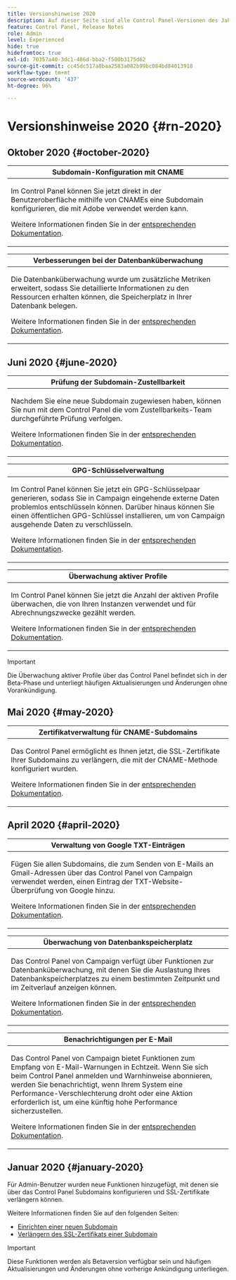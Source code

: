 ```yaml
---
title: Versionshinweise 2020
description: Auf dieser Seite sind alle Control Panel-Versionen des Jahres 2020 aufgelistet.
feature: Control Panel, Release Notes
role: Admin
level: Experienced
hide: true
hidefromtoc: true
exl-id: 70357a40-3dc1-486d-bba2-f500b3175d62
source-git-commit: cc45dc517a8baa2583a082b99bc084bd84013918
workflow-type: tm+mt
source-wordcount: '437'
ht-degree: 96%

---
```


# Versionshinweise 2020 {#rn-2020}

## Oktober 2020 {#october-2020}

<table>
<thead>
<tr>
<th><strong>Subdomain-Konfiguration mit CNAME</strong><br/></th>
</tr>
</thead>
<tbody>
<tr>
<td>
<p>Im Control Panel können Sie jetzt direkt in der Benutzeroberfläche mithilfe von CNAMEs eine Subdomain konfigurieren, die mit Adobe verwendet werden kann.</p><p>Weitere Informationen finden Sie in der <a href="../subdomains-certificates/using/setting-up-new-subdomain.md">entsprechenden Dokumentation</a>.</p>
</td>
</tr>
</tbody>
</table>

<table>
<thead>
<tr>
<th><strong>Verbesserungen bei der Datenbanküberwachung</strong><br/></th>
</tr>
</thead>
<tbody>
<tr>
<td>
<p>Die Datenbanküberwachung wurde um zusätzliche Metriken erweitert, sodass Sie detaillierte Informationen zu den Ressourcen erhalten können, die Speicherplatz in Ihrer Datenbank belegen.</p><p>Weitere Informationen finden Sie in der <a href="../performance-monitoring/using/database-monitoring.md">entsprechenden Dokumentation</a>.</p>
</td>
</tr>
</tbody>
</table>

## Juni 2020 {#june-2020}

<table>
<thead>
<tr>
<th><strong>Prüfung der Subdomain-Zustellbarkeit</strong><br/></th>
</tr>
</thead>
<tbody>
<tr>
<td>
<p>Nachdem Sie eine neue Subdomain zugewiesen haben, können Sie nun mit dem Control Panel die vom Zustellbarkeits-Team durchgeführte Prüfung verfolgen.</p><p>Weitere Informationen finden Sie in der <a href="../subdomains-certificates/using/setting-up-new-subdomain.md">entsprechenden Dokumentation</a>.</p>
</td>
</tr>
</tbody>
</table>

<table>
<thead>
<tr>
<th><strong>GPG-Schlüsselverwaltung</strong><br/></th>
</tr>
</thead>
<tbody>
<tr>
<td>
<p>Im Control Panel können Sie jetzt ein GPG-Schlüsselpaar generieren, sodass Sie in Campaign eingehende externe Daten problemlos entschlüsseln können. Darüber hinaus können Sie einen öffentlichen GPG-Schlüssel installieren, um von Campaign ausgehende Daten zu verschlüsseln.</p><p>Weitere Informationen finden Sie in der <a href="../instances-settings/using/gpg-keys-management.md">entsprechenden Dokumentation</a>.</p>
</td>
</tr>
</tbody>
</table>

<table>
<thead>
<tr>
<th><strong>Überwachung aktiver Profile</strong><br/></th>
</tr>
</thead>
<tbody>
<tr>
<td>
<p>Im Control Panel können Sie jetzt die Anzahl der aktiven Profile überwachen, die von Ihren Instanzen verwendet und für Abrechnungszwecke gezählt werden.</p><p>Weitere Informationen finden Sie in der <a href="../performance-monitoring/using/active-profiles-monitoring.md">entsprechenden Dokumentation</a>.</p>
</td>
</tr>
</tbody>
</table>

>[!IMPORTANT]
>
>Die Überwachung aktiver Profile über das Control Panel befindet sich in der Beta-Phase und unterliegt häufigen Aktualisierungen und Änderungen ohne Vorankündigung.

## Mai 2020 {#may-2020}

<table>
<thead>
<tr>
<th><strong>Zertifikatverwaltung für CNAME-Subdomains</strong><br/></th>
</tr>
</thead>
<tbody>
<tr>
<td>
<p>Das Control Panel ermöglicht es Ihnen jetzt, die SSL-Zertifikate Ihrer Subdomains zu verlängern, die mit der CNAME-Methode konfiguriert wurden.</p><p>Weitere Informationen finden Sie in der <a href="../subdomains-certificates/using/renewing-subdomain-certificate.md">entsprechenden Dokumentation</a>.</p>
</td>
</tr>
</tbody>
</table>

## April 2020 {#april-2020}

<table>
<thead>
<tr>
<th><strong>Verwaltung von Google TXT-Einträgen</strong><br/></th>
</tr>
</thead>
<tbody>
<tr>
<td>
<p>Fügen Sie allen Subdomains, die zum Senden von E-Mails an Gmail-Adressen über das Control Panel von Campaign verwendet werden, einen Eintrag der TXT-Website-Überprüfung von Google hinzu.</p><p>Weitere Informationen finden Sie in der <a href="../subdomains-certificates/using/managing-txt-records.md">entsprechenden Dokumentation</a>.</p>
</td>
</tr>
</tbody>
</table>

<table>
<thead>
<tr>
<th><strong>Überwachung von Datenbankspeicherplatz</strong><br/></th>
</tr>
</thead>
<tbody>
<tr>
<td>
<p>Das Control Panel von Campaign verfügt über Funktionen zur Datenbanküberwachung, mit denen Sie die Auslastung Ihres Datenbankspeicherplatzes zu einem bestimmten Zeitpunkt und im Zeitverlauf anzeigen können.</p><p>Weitere Informationen finden Sie in der <a href="../performance-monitoring/using/database-monitoring.md">entsprechenden Dokumentation</a>.</p>
</td>
</tr>
</tbody>
</table>

<table>
<thead>
<tr>
<th><strong>Benachrichtigungen per E-Mail</strong><br/></th>
</tr>
</thead>
<tbody>
<tr>
<td>
<p>Das Control Panel von Campaign bietet Funktionen zum Empfang von E-Mail-Warnungen in Echtzeit. Wenn Sie sich beim Control Panel anmelden und Warnhinweise abonnieren, werden Sie benachrichtigt, wenn Ihrem System eine Performance-Verschlechterung droht oder eine Aktion erforderlich ist, um eine künftig hohe Performance sicherzustellen.</p><p>Weitere Informationen finden Sie in der <a href="../performance-monitoring/using/email-alerting.md">entsprechenden Dokumentation</a>.</p>
</td>
</tr>
</tbody>
</table>

## Januar 2020 {#january-2020}

Für Admin-Benutzer wurden neue Funktionen hinzugefügt, mit denen sie über das Control Panel Subdomains konfigurieren und SSL-Zertifikate verlängern können.

Weitere Informationen finden Sie auf den folgenden Seiten:
* [Einrichten einer neuen Subdomain](../subdomains-certificates/using/setting-up-new-subdomain.md)
* [Verlängern des SSL-Zertifikats einer Subdomain](../subdomains-certificates/using/renewing-subdomain-certificate.md)

>[!IMPORTANT]
>
>Diese Funktionen werden als Betaversion verfügbar sein und häufigen Aktualisierungen und Änderungen ohne vorherige Ankündigung unterliegen.
